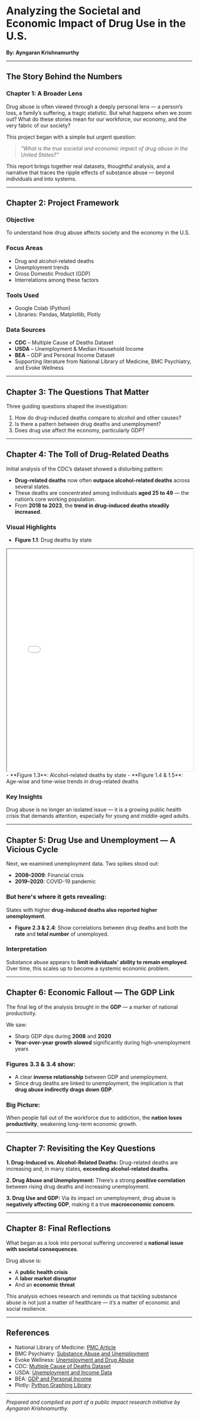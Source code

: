 # Analyzing the Societal and Economic Impact of Drug Use in the U.S.

**By: Ayngaran Krishnamurthy**

---

## The Story Behind the Numbers

### Chapter 1: A Broader Lens

Drug abuse is often viewed through a deeply personal lens — a person’s loss, a family’s suffering, a tragic statistic. But what happens when we zoom out? What do these stories mean for our workforce, our economy, and the very fabric of our society?

This project began with a simple but urgent question:

> *"What is the true societal and economic impact of drug abuse in the United States?"*

This report brings together real datasets, thoughtful analysis, and a narrative that traces the ripple effects of substance abuse — beyond individuals and into systems.

---

## Chapter 2: Project Framework

### Objective
To understand how drug abuse affects society and the economy in the U.S.

### Focus Areas
- Drug and alcohol-related deaths
- Unemployment trends
- Gross Domestic Product (GDP)
- Interrelations among these factors

### Tools Used
- Google Colab (Python)
- Libraries: Pandas, Matplotlib, Plotly

### Data Sources
- **CDC** – Multiple Cause of Deaths Dataset
- **USDA** – Unemployment & Median Household Income
- **BEA** – GDP and Personal Income Dataset
- Supporting literature from National Library of Medicine, BMC Psychiatry, and Evoke Wellness

---

## Chapter 3: The Questions That Matter

Three guiding questions shaped the investigation:

1. How do drug-induced deaths compare to alcohol and other causes?
2. Is there a pattern between drug deaths and unemployment?
3. Does drug use affect the economy, particularly GDP?

---

## Chapter 4: The Toll of Drug-Related Deaths

Initial analysis of the CDC’s dataset showed a disturbing pattern:

- **Drug-related deaths** now often **outpace alcohol-related deaths** across several states.
- These deaths are concentrated among individuals **aged 25 to 49** — the nation’s core working population.
- From **2018 to 2023**, the **trend in drug-induced deaths steadily increased**.

### Visual Highlights
- **Figure 1.1**: Drug deaths by state
<iframe src="Charts - HTML Version\interactive_chart_1.1.html" width="100%" height="600"></iframe>
- **Figure 1.3**: Alcohol-related deaths by state
- **Figure 1.4 & 1.5**: Age-wise and time-wise trends in drug-related deaths

### Key Insights
Drug abuse is no longer an isolated issue — it is a growing public health crisis that demands attention, especially for young and middle-aged adults.

---

## Chapter 5: Drug Use and Unemployment — A Vicious Cycle

Next, we examined unemployment data. Two spikes stood out:

- **2008–2009**: Financial crisis
- **2019–2020**: COVID-19 pandemic

### But here's where it gets revealing:
States with higher **drug-induced deaths also reported higher unemployment**.

- **Figure 2.3 & 2.4**: Show correlations between drug deaths and both the **rate** and **total number** of unemployed.

### Interpretation
Substance abuse appears to **limit individuals' ability to remain employed**. Over time, this scales up to become a systemic economic problem.

---

## Chapter 6: Economic Fallout — The GDP Link

The final leg of the analysis brought in the **GDP** — a marker of national productivity.

We saw:
- Sharp GDP dips during **2008** and **2020**
- **Year-over-year growth slowed** significantly during high-unemployment years

### Figures 3.3 & 3.4 show:
- A clear **inverse relationship** between GDP and unemployment.
- Since drug deaths are linked to unemployment, the implication is that **drug abuse indirectly drags down GDP**.

### Big Picture:
When people fall out of the workforce due to addiction, the **nation loses productivity**, weakening long-term economic growth.

---

## Chapter 7: Revisiting the Key Questions

**1. Drug-Induced vs. Alcohol-Related Deaths:**
Drug-related deaths are increasing and, in many states, **exceeding alcohol-related deaths**.

**2. Drug Abuse and Unemployment:**
There’s a strong **positive correlation** between rising drug deaths and increasing unemployment.

**3. Drug Use and GDP:**
Via its impact on unemployment, drug abuse is **negatively affecting GDP**, making it a true **macroeconomic concern**.

---

## Chapter 8: Final Reflections

What began as a look into personal suffering uncovered a **national issue with societal consequences**. 

Drug abuse is:
- A **public health crisis**
- A **labor market disruptor**
- And an **economic threat**

This analysis echoes research and reminds us that tackling substance abuse is not just a matter of healthcare — it’s a matter of economic and social resilience.

---

## References
- National Library of Medicine: [PMC Article](https://pmc.ncbi.nlm.nih.gov/articles/PMC10137824/)
- BMC Psychiatry: [Substance Abuse and Unemployment](https://bmcpsychiatry.biomedcentral.com/articles/10.1186/s12888-020-02981-7)
- Evoke Wellness: [Unemployment and Drug Abuse](https://www.evokecoconutcreek.com/blog/unemployment-and-drug-abuse/)
- CDC: [Multiple Cause of Deaths Dataset](https://wonder.cdc.gov/wonder/help/mcd-expanded.html)
- USDA: [Unemployment and Income Data](https://www.ers.usda.gov/data-products/county-level-data-sets/county-level-data-sets-download-data)
- BEA: [GDP and Personal Income](https://apps.bea.gov/itable)
- Plotly: [Python Graphing Library](https://plotly.com/python/getting-started/)

---

*Prepared and compiled as part of a public impact research initiative by Ayngaran Krishnamurthy.*
